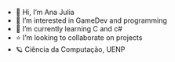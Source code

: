 - 👋 Hi, I’m Ana Julia
- 👾 I’m interested in GameDev and programming
- 🌱 I’m currently learning C and c#
- ⭐️ I’m looking to collaborate on projects
- 🪐 Ciência da Computação, UENP

<!---
vieiranaju/vieiranaju is a ✨ special ✨ repository because its `README.md` (this file) appears on your GitHub profile.
You can click the Preview link to take a look at your changes.
--->
